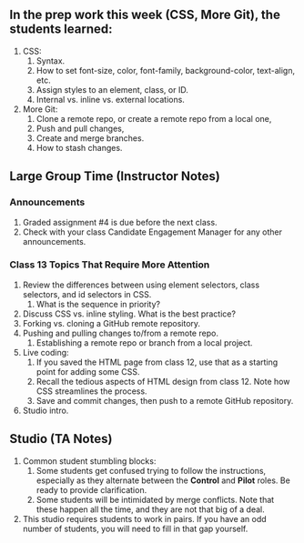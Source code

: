 ## In the prep work this week (CSS, More Git), the students learned:

1. CSS:
   1. Syntax.
   1. How to set font-size, color, font-family, background-color, text-align, etc.
   1. Assign styles to an element, class, or ID.
   1. Internal vs. inline vs. external locations.
1. More Git:
   1. Clone a remote repo, or create a remote repo from a local one,
   1. Push and pull changes,
   1. Create and merge branches.
   1. How to stash changes.

## Large Group Time (Instructor Notes)

### Announcements

1. Graded assignment #4 is due before the next class.
1. Check with your class Candidate Engagement Manager for any other announcements.

### Class 13 Topics That Require More Attention

1. Review the differences between using element selectors, class selectors, and id selectors in CSS.
    1. What is the sequence in priority?
1. Discuss CSS vs. inline styling. What is the best practice?
1. Forking vs. cloning a GitHub remote repository.
1. Pushing and pulling changes to/from a remote repo.
    1. Establishing a remote repo or branch from a local project.
1. Live coding:
    1. If you saved the HTML page from class 12, use that as a starting point for adding some CSS.
    1. Recall the tedious aspects of HTML design from class 12. Note how CSS streamlines the process.
    1. Save and commit changes, then push to a remote GitHub repository.
1. Studio intro.

## Studio (TA Notes)

1. Common student stumbling blocks:
   1. Some students get confused trying to follow the instructions, especially as they alternate between the **Control** and **Pilot** roles. Be ready to provide clarification.
   1. Some students will be intimidated by merge conflicts. Note that these happen all the time, and they are not that big of a deal.
1. This studio requires students to work in pairs. If you have an odd number of students, you will need to fill in that gap yourself.
